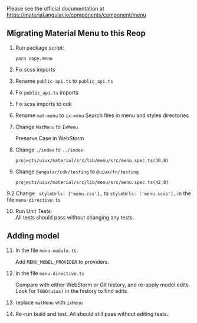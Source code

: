 Please see the official documentation at https://material.angular.io/components/component/menu

## Migrating Material Menu to this Reop

1.  Run package script:

    ```
    yarn copy.menu
    ```

2. Fix scss imports
3. Rename `public-api.ts` to `public_api.ts`
4. Fix `public_api.ts` imports
5. Fix scss imports to cdk
6. Rename `mat-menu` to `ix-menu`
   Search files in menu and styles directories
   
7. Change `MatMenu` to `IxMenu`
   
   Preserve Case in WebStorm

8. Change `./index` to `../index`
   ```
   projects/uiux/material/src/lib/menu/src/menu.spec.ts(30,8)
   ```
   
9. Change `@angular/cdk/testing` to  `@uiux/fn/testing`
   ```
   projects/uiux/material/src/lib/menu/src/menu.spec.ts(42,8)
   ```
9.2 Change ` styleUrls: ['menu.css'],`   to  `styleUrls: ['menu.scss'],`
in the file `menu-directive.ts`


10. Run Unit Tests  
    All tests should pass without changing any tests.
    
## Adding model

11. In the file `menu-module.ts`:

    Add `MENU_MODEL_PROVIDER` to providers.
    
12. In the file `menu-directive.ts`

    Compare with either WebStorm or Git history, and re-apply model edits.
    Look for `TODO(uiux)` in the history to find edits.
    
13. replace `matMenu` with `ixMenu`    
    
14. Re-run build and test. All should still pass without editing tests.
